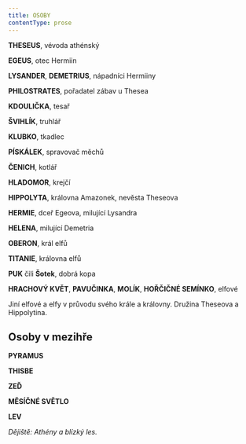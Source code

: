 ```yaml
---
title: OSOBY
contentType: prose
---
```


  

**THESEUS**, vévoda athénský

  

**EGEUS**, otec Hermiin

  

**LYSANDER**, **DEMETRIUS**, nápadníci Hermiiny

**PHILOSTRATES**, pořadatel zábav u Thesea

  
  

**KDOULIČKA**, tesař

  

**ŠVIHLÍK**, truhlář

  

**KLUBKO**, tkadlec

  

**PÍSKÁLEK**, spravovač měchů

  

**ČENICH**, kotlář

**HLADOMOR**, krejčí

  
  

**HIPPOLYTA**, královna Amazonek, nevěsta Theseova

  

**HERMIE**, dceř Egeova, milující Lysandra

**HELENA**, milující Demetria

  
  

**OBERON**, král elfů

  

**TITANIE**, královna elfů

  

**PUK** čili **Šotek**, dobrá kopa

**HRACHOVÝ KVĚT**, **PAVUČINKA**, **MOLÍK**, **HOŘČIČNÉ SEMÍNKO**, elfové

  

Jiní elfové a elfy v průvodu svého krále a královny. Družina Theseova a Hippolytina.

## Osoby v mezihře

  

**PYRAMUS**

  

**THISBE**

  

**ZEĎ**

  

**MĚSÍČNÉ SVĚTLO**

**LEV**

  

_Dějiště: Athény a blízký les._
